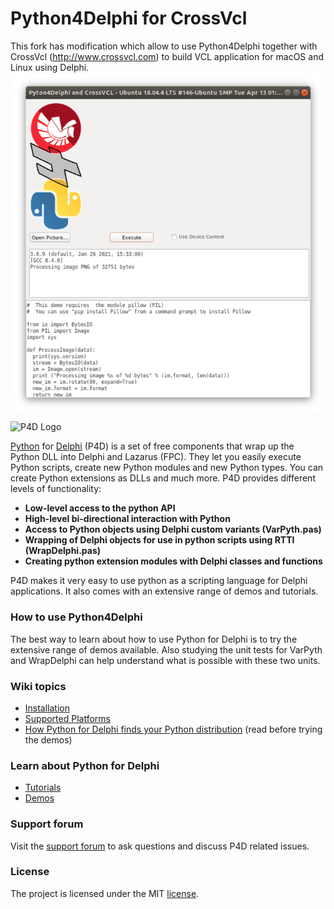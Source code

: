 # Python4Delphi for CrossVcl
This fork has modification which allow to use Python4Delphi together with CrossVcl (http://www.crossvcl.com) to build VCL application for macOS and Linux using Delphi.
![Advanced](Screenshots/python4delphi.png)

![P4D Logo](https://github.com/pyscripter/python4delphi/wiki/Images/Python4Delphi(wide-transparent).png)

[Python](https://www.python.org) for [Delphi](https://www.embarcadero.com/products/delphi) (P4D) is a set of free components that wrap up the Python DLL into Delphi and Lazarus (FPC). They let you easily execute Python scripts, create new Python modules and new Python types. You can create Python extensions as DLLs and much more. P4D provides different levels of functionality:

  * **Low-level access to the python API**
  * **High-level bi-directional interaction with Python**
  * **Access to Python objects using Delphi custom variants (VarPyth.pas)**
  * **Wrapping of Delphi objects for use in python scripts using RTTI (WrapDelphi.pas)**
  * **Creating python extension modules with Delphi classes and functions**

P4D makes it very easy to use python as a scripting language for Delphi applications. It also comes with an extensive range of demos and tutorials.

### How to use Python4Delphi ###

The best way to learn about how to use Python for Delphi is to try the extensive range of demos available.  Also studying the unit tests for VarPyth and WrapDelphi can help understand what is possible with these two units.

### Wiki topics
- [Installation](https://github.com/pyscripter/python4delphi/wiki/Installation)
- [Supported Platforms](https://github.com/pyscripter/python4delphi/wiki/SupportedPlatforms)
- [How Python for Delphi finds your Python distribution](https://github.com/pyscripter/python4delphi/wiki/FindingPython) (read before trying the demos)

### Learn about Python for Delphi
- [Tutorials](https://github.com/pyscripter/python4delphi/tree/master/Tutorials) 
- [Demos](https://github.com/pyscripter/python4delphi/tree/master/Demos)

### Support forum

Visit the [support forum](https://en.delphipraxis.net/forum/39-python4delphi/) to ask questions and discuss P4D related issues.

### License
The project is licensed under the MIT [license](https://github.com/pyscripter/python4delphi/blob/master/LICENSE).
